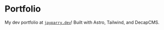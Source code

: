 # Portfolio

My dev portfolio at [`jayparry.dev`](https://jayparry.dev/)! Built with Astro, Tailwind, and DecapCMS.

